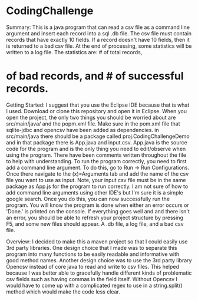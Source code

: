 # CodingChallenge

Summary: This is a java program that can read a csv file as a command line argument and insert each record into a sql .db file.
The csv file must contain records that have exactly 10 fields. If a record doesn't have 10 fields, then it is returned to 
a bad csv file. At the end of processing, some statistics will be written to a log file. The statistics are: # of total records, 
# of bad records, and # of successful records.


Getting Started:
I suggest that you use the Eclipse IDE because that is what I used. Download or clone this repository and open it in Eclipse. 
When you open the project, the only two things you should be worried about are src/main/java/ and the popm.xml file. Make sure
in the pom.xml file that sqlite-jdbc and opencsv have been added as dependencies. in src/main/java there should be a package called
proj.CodingChallengeDemo and in that package there is App.java and input.csv. App.java is the source code for the program and is the 
only thing you need to edit/observe when using the program. There have been comments written throughout the file to help with understanding.
To run the program correctly, you need to first add a command line argument. To do this, go to Run -> Run Configurations. Once there 
navigate to the (x)=Arguments tab and add the name of the csv file you want to use as input. Note, your input csv file
must be in the same package as App.js for the program to run correctly. I am not sure of how to add command line arguments using
other IDE's but I'm sure it is a simple google search. Once you do this, you can now successfully run the program. You will know the 
program is done when either an error occurs or 'Done.' is printed on the console. If everything goes well and and there isn't an error, 
you should be able to refresh your project structure by pressing F5, and some new files should appear. A .db file, a log file, and 
a bad csv file. 


Overview:
I decided to make this a maven project so that I could easily use 3rd party libraries.
One design choice that I made was to separate this program into many functions to be 
easily readable and informative with good method names. 
Another design choice was to use the 3rd party library Opencsv instead of core java to read and write to csv files.
This helped because I was better able to gracefully handle different kinds of problematic csv fields such as 
having commas in the field itself. Without Opencsv I would have to come up with a complicated regex to use in 
a string.split() method which would make the code less clear.
